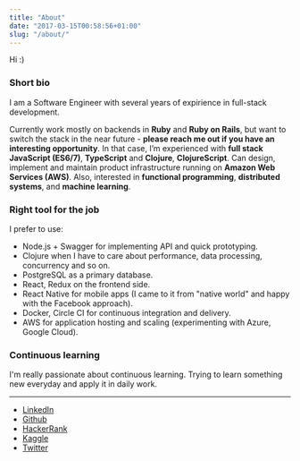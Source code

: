 ```yaml
---
title: "About"
date: "2017-03-15T00:58:56+01:00"
slug: "/about/"
---
```


Hi :)

### Short bio

I am a Software Engineer with several years of expirience in full-stack development.

Currently work mostly on backends in **Ruby** and **Ruby on Rails**, but want to switch the stack in the near future - **please reach me out if you have an interesting opportunity**.
In that case, I’m experienced with **full stack** **JavaScript (ES6/7)**, **TypeScript** and **Clojure**, **ClojureScript**.
Can design, implement and maintain product infrastructure running on **Amazon Web Services (AWS)**.
Also, interested in **functional programming**, **distributed systems**, and **machine learning**.

### Right tool for the job

I prefer to use:

* Node.js + Swagger for implementing API and quick prototyping.
* Clojure when I have to care about performance, data processing, concurrency and so on.
* PostgreSQL as a primary database.
* React, Redux on the frontend side.
* React Native for mobile apps (I came to it from "native world" and happy with the Facebook approach).
* Docker, Circle CI for continuous integration and delivery.
* AWS for application hosting and scaling (experimenting with Azure, Google Cloud).

### Continuous learning

I'm really passionate about continuous learning.
Trying to learn something new everyday and apply it in daily work.

--------

* [LinkedIn](https://www.linkedin.com/in/akrisanov)
* [Github](https://github.com/akrisanov)
* [HackerRank](https://www.hackerrank.com/akrisanov)
* [Kaggle](https://www.kaggle.com/akrisanov)
* [Twitter](https://twitter.com/akrisanov)
